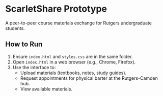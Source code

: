 # ScarletShare Prototype
A peer-to-peer course materials exchange for Rutgers undergraduate students.

## How to Run
1. Ensure `index.html` and `styles.css` are in the same folder.
2. Open `index.html` in a web browser (e.g., Chrome, Firefox).
3. Use the interface to:
   - Upload materials (textbooks, notes, study guides).
   - Request appointments for physical barter at the Rutgers-Camden hub.
   - View available materials.
